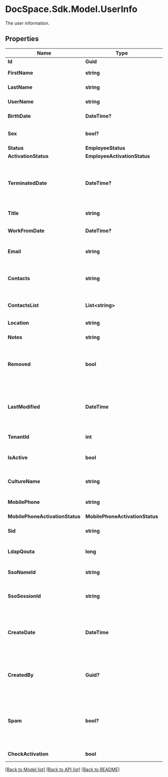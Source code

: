 # DocSpace.Sdk.Model.UserInfo
The user information.

## Properties

Name | Type | Description | Notes
------------ | ------------- | ------------- | -------------
**Id** | **Guid** | The user ID. | [optional] 
**FirstName** | **string** | The user first name. | [optional] 
**LastName** | **string** | The user last name. | [optional] 
**UserName** | **string** | The user username. | [optional] 
**BirthDate** | **DateTime?** | The user birthday. | [optional] 
**Sex** | **bool?** | The user sex (male or female). | [optional] 
**Status** | **EmployeeStatus** |  | [optional] 
**ActivationStatus** | **EmployeeActivationStatus** |  | [optional] 
**TerminatedDate** | **DateTime?** | The date and time when the user account was terminated. | [optional] 
**Title** | **string** | The user title. | [optional] 
**WorkFromDate** | **DateTime?** | The user registration date. | [optional] 
**Email** | **string** | The user email address. | [optional] 
**Contacts** | **string** | The list of user contacts in the string format. | [optional] 
**ContactsList** | **List&lt;string&gt;** | The list of user contacts. | [optional] 
**Location** | **string** | The user location. | [optional] 
**Notes** | **string** | The user notes. | [optional] 
**Removed** | **bool** | Specifies if the user account was removed or not. | [optional] 
**LastModified** | **DateTime** | The date and time when the user account was last modified. | [optional] 
**TenantId** | **int** | The tenant ID. | [optional] 
**IsActive** | **bool** | Specifies if the user is active or not. | [optional] [readonly] 
**CultureName** | **string** | The user culture code. | [optional] 
**MobilePhone** | **string** | The user mobile phone. | [optional] 
**MobilePhoneActivationStatus** | **MobilePhoneActivationStatus** |  | [optional] 
**Sid** | **string** | The LDAP user identificator. | [optional] 
**LdapQouta** | **long** | The LDAP user quota attribute. | [optional] 
**SsoNameId** | **string** | The SSO SAML user identificator. | [optional] 
**SsoSessionId** | **string** | The SSO SAML user session identificator. | [optional] 
**CreateDate** | **DateTime** | The date and time when the user account was created. | [optional] 
**CreatedBy** | **Guid?** | The ID of the user who created the current user account. | [optional] 
**Spam** | **bool?** | Specifies if tips, updates and offers are allowed to be sent to the user or not. | [optional] 
**CheckActivation** | **bool** |  | [optional] [readonly] 

[[Back to Model list]](../README.md#documentation-for-models) [[Back to API list]](../README.md#documentation-for-api-endpoints) [[Back to README]](../README.md)

